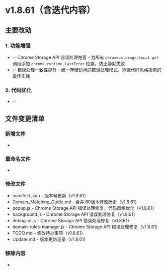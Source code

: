 # v1.8.61（含迭代内容）

## 主要改动

### 1. 功能增强

- ✅ Chrome Storage API 错误处理完善 - 为所有 `chrome.storage.local.get` 调用添加 `chrome.runtime.lastError` 检查，防止静默失败
- ✅ 错误处理一致性提升 - 统一存储访问的错误处理模式，遵循代码风格指南的最佳实践

### 2. 代码优化

- ✅ 

## 文件变更清单

### 新增文件

- 

### 重命名文件

- 

### 修改文件

- manifest.json - 版本号更新（v1.8.61）
- Domain_Matching_Guide.md - 合并.60版本修改历史（v1.8.61）
- popup.js - Chrome Storage API 错误处理修复，代码风格优化（v1.8.61）
- background.js - Chrome Storage API 错误处理修复（v1.8.61）
- debug-ui.js - Chrome Storage API 错误处理修复（v1.8.61）
- domain-rules-manager.js - Chrome Storage API 错误处理修复（v1.8.61）
- TODO.md - 修改待办事项（v1.8.61）
- Update.md - 版本更新记录（v1.8.61）

### 移除内容

- 